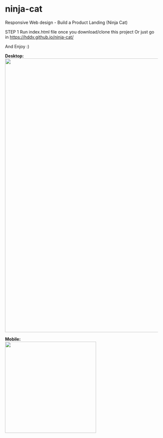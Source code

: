 # ninja-cat
Responsive Web design - Build a Product Landing (Ninja Cat)

STEP 1
Run index.html file once you download/clone this project
Or just go in https://hddv.github.io/ninja-cat/

And Enjoy :)


<strong>Desktop:</strong><br>
<img src="./images/main.png" width="900">


<strong>Mobile:</strong><br>
<img src="./images/main2.png" width="300">


